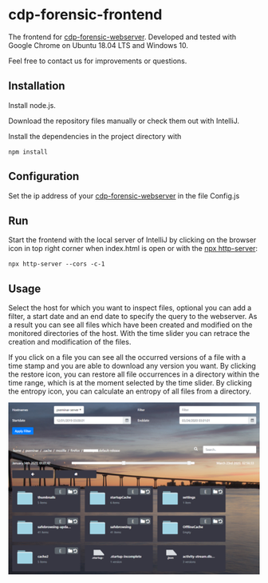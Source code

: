 # cdp-forensic-frontend

The frontend for [cdp-forensic-webserver](https://github.com/meinlschmidt/cdp-forensic-webserver).
Developed and tested with Google Chrome on Ubuntu 18.04 LTS and Windows 10.

Feel free to contact us for improvements or questions.

## Installation

Install node.js.

Download the repository files manually or check them out with IntelliJ.

Install the dependencies in the project directory with
```
npm install
```

## Configuration

Set the ip address of your [cdp-forensic-webserver](https://github.com/meinlschmidt/cdp-forensic-webserver) in the file Config.js

## Run

Start the frontend with the local server of IntelliJ by clicking on the browser icon in top right corner when index.html is open or with the [npx http-server](https://www.npmjs.com/package/http-server):
```
npx http-server --cors -c-1
```

## Usage

Select the host for which you want to inspect files, optional you can add a filter, a start date and an end date to specify the query to the webserver.
As a result you can see all files which have been created and modified on the monitored directories of the host.
With the time slider you can retrace the creation and modification of the files.

If you click on a file you can see all the occurred versions of a file with a time stamp and you are able to download any version you want.
By clicking the restore icon, you can restore all file occurrences in a directory within the time range, which is at the moment selected by the time slider.
By clicking the entropy icon, you can calculate an entropy of all files from a directory.
 
![](images/screenshot.png?raw=true)
